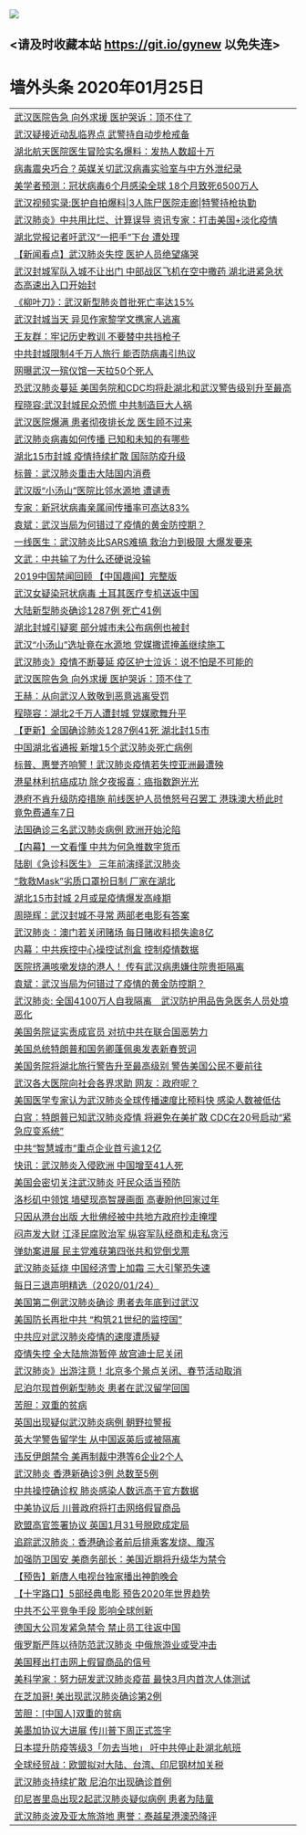 
<tr>
  <td align=center><img src="https://cdn.jsdelivr.net/gh/gyoupiodf/im1/%E5%BE%AE%E4%BF%A1%E8%AF%B4%E6%98%8E4.jpg" /></td>  
</tr>

## <请及时收藏本站 https://git.io/gynew 以免失连> </a>
# 墙外头条 2020年01月25日</a>

<table>

<tr><td colspan="2" align="left"><a href="https://xball.casa/oo.aspx?name=c1121541&key=eqxowaguscvmxdgc&from=gy">武汉医院告急 向外求援 医护哭诉：顶不住了</a></td></tr>
<tr><td colspan="2" align="left"><a href="https://xball.casa/oo.aspx?name=c1121603&key=eqxowaguscvmxdgc&from=gy">武汉疑接近动乱临界点 武警持自动步枪戒备</a></td></tr>
<tr><td colspan="2" align="left"><a href="https://xball.casa/oo.aspx?name=c1121632&key=eqxowaguscvmxdgc&from=gy">湖北航天医院医生冒险实名爆料：发热人数超十万</a></td></tr>
<tr><td colspan="2" align="left"><a href="https://xball.casa/oo.aspx?name=c1121630&key=eqxowaguscvmxdgc&from=gy">病毒震央巧合？英媒关切武汉病毒实验室与中方外泄纪录</a></td></tr>
<tr><td colspan="2" align="left"><a href="https://xball.casa/oo.aspx?name=c1121615&key=eqxowaguscvmxdgc&from=gy">美学者预测：冠状病毒6个月感染全球 18个月致死6500万人</a></td></tr>
<tr><td colspan="2" align="left"><a href="https://xball.casa/oo.aspx?name=c1121601&key=eqxowaguscvmxdgc&from=gy">武汉视频实录:医护自拍爆料|3人陈尸医院走廊|特警持枪执勤</a></td></tr>
<tr><td colspan="2" align="left"><a href="https://xball.casa/oo.aspx?name=c1121552&key=eqxowaguscvmxdgc&from=gy">武汉肺炎》中共用比烂、计算误导 资讯专家：打击美国+淡化疫情</a></td></tr>
<tr><td colspan="2" align="left"><a href="https://xball.casa/oo.aspx?name=c1121641&key=eqxowaguscvmxdgc&from=gy">湖北党报记者吁武汉“一把手”下台 遭处理</a></td></tr>
<tr><td colspan="2" align="left"><a href="https://xball.casa/oo.aspx?name=c1121613&key=eqxowaguscvmxdgc&from=gy">【新闻看点】武汉肺炎失控 医护人员绝望痛哭</a></td></tr>
<tr><td colspan="2" align="left"><a href="https://xball.casa/oo.aspx?name=c1121643&key=eqxowaguscvmxdgc&from=gy">武汉封城军队入城不让出门 中部战区飞机在空中撒药 湖北进紧急状态高速出入口开始封</a></td></tr>
<tr><td colspan="2" align="left"><a href="https://xball.casa/oo.aspx?name=c1121620&key=eqxowaguscvmxdgc&from=gy">《柳叶刀》：武汉新型肺炎首批死亡率达15%</a></td></tr>
<tr><td colspan="2" align="left"><a href="https://xball.casa/oo.aspx?name=c1121614&key=eqxowaguscvmxdgc&from=gy">武汉封城当天 异见作家黎学文携家人逃离</a></td></tr>
<tr><td colspan="2" align="left"><a href="https://xball.casa/oo.aspx?name=c1121619&key=eqxowaguscvmxdgc&from=gy">王友群：牢记历史教训 不要替中共挡枪子</a></td></tr>
<tr><td colspan="2" align="left"><a href="https://xball.casa/oo.aspx?name=c1121559&key=eqxowaguscvmxdgc&from=gy">中共封城限制4千万人旅行 能否防病毒引热议</a></td></tr>
<tr><td colspan="2" align="left"><a href="https://xball.casa/oo.aspx?name=c1121598&key=eqxowaguscvmxdgc&from=gy">网曝武汉一殡仪馆一天拉50个死人</a></td></tr>
<tr><td colspan="2" align="left"><a href="https://xball.casa/oo.aspx?name=c1121602&key=eqxowaguscvmxdgc&from=gy">恐武汉肺炎蔓延 美国务院和CDC均将赴湖北和武汉警告级别升至最高</a></td></tr>
<tr><td colspan="2" align="left"><a href="https://xball.casa/oo.aspx?name=c1121637&key=eqxowaguscvmxdgc&from=gy">程晓容:武汉封城民众恐慌 中共制造巨大人祸</a></td></tr>
<tr><td colspan="2" align="left"><a href="https://xball.casa/oo.aspx?name=c1121569&key=eqxowaguscvmxdgc&from=gy">武汉医院爆满 患者彻夜排长龙 医生顾不过来</a></td></tr>
<tr><td colspan="2" align="left"><a href="https://xball.casa/oo.aspx?name=c1121627&key=eqxowaguscvmxdgc&from=gy">武汉肺炎病毒如何传播 已知和未知的有哪些</a></td></tr>
<tr><td colspan="2" align="left"><a href="https://xball.casa/oo.aspx?name=c1121633&key=eqxowaguscvmxdgc&from=gy">湖北15市封城 疫情持续扩散 国际防疫升级</a></td></tr>
<tr><td colspan="2" align="left"><a href="https://xball.casa/oo.aspx?name=c1121558&key=eqxowaguscvmxdgc&from=gy">标普：武汉肺炎重击大陆国内消费</a></td></tr>
<tr><td colspan="2" align="left"><a href="https://xball.casa/oo.aspx?name=c1121628&key=eqxowaguscvmxdgc&from=gy">武汉版“小汤山”医院比邻水源地 遭谴责</a></td></tr>
<tr><td colspan="2" align="left"><a href="https://xball.casa/oo.aspx?name=c1121618&key=eqxowaguscvmxdgc&from=gy">专家：新冠状病毒亲属间传播率可高达83%</a></td></tr>
<tr><td colspan="2" align="left"><a href="https://xball.casa/oo.aspx?name=c1121604&key=eqxowaguscvmxdgc&from=gy">袁斌：武汉当局为何错过了疫情的黄金防控期？</a></td></tr>
<tr><td colspan="2" align="left"><a href="https://xball.casa/oo.aspx?name=c1121656&key=eqxowaguscvmxdgc&from=gy">一线医生：武汉肺炎比SARS难搞 救治力到极限 大爆发要来</a></td></tr>
<tr><td colspan="2" align="left"><a href="https://xball.casa/oo.aspx?name=c1121605&key=eqxowaguscvmxdgc&from=gy">文武：中共输了为什么还硬说没输</a></td></tr>
<tr><td colspan="2" align="left"><a href="https://xball.casa/oo.aspx?name=c1121631&key=eqxowaguscvmxdgc&from=gy">2019中国禁闻回顾 【中国趣闻】完整版</a></td></tr>
<tr><td colspan="2" align="left"><a href="https://xball.casa/oo.aspx?name=c1121617&key=eqxowaguscvmxdgc&from=gy">武汉女疑染冠状病毒 土耳其医疗专机送返中国</a></td></tr>
<tr><td colspan="2" align="left"><a href="https://xball.casa/oo.aspx?name=c1121647&key=eqxowaguscvmxdgc&from=gy">大陆新型肺炎确诊1287例 死亡41例</a></td></tr>
<tr><td colspan="2" align="left"><a href="https://xball.casa/oo.aspx?name=c1121611&key=eqxowaguscvmxdgc&from=gy">湖北封城引疑窦 部分城市未公布病例也被封</a></td></tr>
<tr><td colspan="2" align="left"><a href="https://xball.casa/oo.aspx?name=c1121584&key=eqxowaguscvmxdgc&from=gy">武汉“小汤山”选址竟在水源地 党媒撒谎掩盖继续施工</a></td></tr>
<tr><td colspan="2" align="left"><a href="https://xball.casa/oo.aspx?name=c1121567&key=eqxowaguscvmxdgc&from=gy">武汉肺炎》疫情不断蔓延 疫区护士泣诉：说不怕是不可能的</a></td></tr>
<tr><td colspan="2" align="left"><a href="https://xball.casa/oo.aspx?name=c1121608&key=eqxowaguscvmxdgc&from=gy">武汉医院告急 向外求援 医护哭诉：顶不住了</a></td></tr>
<tr><td colspan="2" align="left"><a href="https://xball.casa/oo.aspx?name=c1121636&key=eqxowaguscvmxdgc&from=gy">王赫：从向武汉人致敬到恶意逃离受罚</a></td></tr>
<tr><td colspan="2" align="left"><a href="https://xball.casa/oo.aspx?name=c1121586&key=eqxowaguscvmxdgc&from=gy">程晓容：湖北2千万人遭封城 党媒歌舞升平</a></td></tr>
<tr><td colspan="2" align="left"><a href="https://xball.casa/oo.aspx?name=c1120951&key=eqxowaguscvmxdgc&from=gy">【更新】全国确诊肺炎1287例41死 湖北封15市</a></td></tr>
<tr><td colspan="2" align="left"><a href="https://xball.casa/oo.aspx?name=c1121644&key=eqxowaguscvmxdgc&from=gy">中国湖北省通报 新增15个武汉肺炎死亡病例</a></td></tr>
<tr><td colspan="2" align="left"><a href="https://xball.casa/oo.aspx?name=c1121580&key=eqxowaguscvmxdgc&from=gy">标普、惠誉齐响警！武汉肺炎疫情若失控亚洲最遭殃</a></td></tr>
<tr><td colspan="2" align="left"><a href="https://xball.casa/oo.aspx?name=c1121629&key=eqxowaguscvmxdgc&from=gy">港星林利抗癌成功 除夕夜报喜：癌指数跑光光</a></td></tr>
<tr><td colspan="2" align="left"><a href="https://xball.casa/oo.aspx?name=c1121562&key=eqxowaguscvmxdgc&from=gy">港府不肯升级防疫措施 前线医护人员愤怒号召罢工 港珠澳大桥此时竟免费通车7日</a></td></tr>
<tr><td colspan="2" align="left"><a href="https://xball.casa/oo.aspx?name=c1121645&key=eqxowaguscvmxdgc&from=gy">法国确诊三名武汉肺炎病例 欧洲开始沦陷</a></td></tr>
<tr><td colspan="2" align="left"><a href="https://xball.casa/oo.aspx?name=c1121625&key=eqxowaguscvmxdgc&from=gy">【内幕】一文看懂 中共为何急推数字货币</a></td></tr>
<tr><td colspan="2" align="left"><a href="https://xball.casa/oo.aspx?name=c1121639&key=eqxowaguscvmxdgc&from=gy">陆剧《急诊科医生》 三年前演绎武汉肺炎</a></td></tr>
<tr><td colspan="2" align="left"><a href="https://xball.casa/oo.aspx?name=c1121600&key=eqxowaguscvmxdgc&from=gy">“救救Mask”劣质口罩扮日制  厂家在湖北</a></td></tr>
<tr><td colspan="2" align="left"><a href="https://xball.casa/oo.aspx?name=c1121573&key=eqxowaguscvmxdgc&from=gy">湖北15市封城 2月或是疫情爆发高峰期</a></td></tr>
<tr><td colspan="2" align="left"><a href="https://xball.casa/oo.aspx?name=c1121649&key=eqxowaguscvmxdgc&from=gy">周晓辉：武汉封城不寻常 两部老电影有答案</a></td></tr>
<tr><td colspan="2" align="left"><a href="https://xball.casa/oo.aspx?name=c1121581&key=eqxowaguscvmxdgc&from=gy">武汉肺炎：澳门若关闭赌场 每日赌收料损失逾8亿</a></td></tr>
<tr><td colspan="2" align="left"><a href="https://xball.casa/oo.aspx?name=c1121597&key=eqxowaguscvmxdgc&from=gy">内幕：中共疾控中心操控试剂盒 控制疫情数据</a></td></tr>
<tr><td colspan="2" align="left"><a href="https://xball.casa/oo.aspx?name=c1121655&key=eqxowaguscvmxdgc&from=gy">医院挤满咳嗽发烧的港人！ 传有武汉病患嫌住院贵拒隔离</a></td></tr>
<tr><td colspan="2" align="left"><a href="https://xball.casa/oo.aspx?name=c1121635&key=eqxowaguscvmxdgc&from=gy">袁斌：武汉当局为何错过了疫情的黄金防控期？</a></td></tr>
<tr><td colspan="2" align="left"><a href="https://xball.casa/oo.aspx?name=c1121606&key=eqxowaguscvmxdgc&from=gy">武汉肺炎: 全国4100万人自我隔离　武汉防护用品告急医务人员处境恶化</a></td></tr>
<tr><td colspan="2" align="left"><a href="https://xball.casa/oo.aspx?name=c1121592&key=eqxowaguscvmxdgc&from=gy">美国务院证实责成官员 对抗中共在联合国恶势力</a></td></tr>
<tr><td colspan="2" align="left"><a href="https://xball.casa/oo.aspx?name=c1121577&key=eqxowaguscvmxdgc&from=gy">美国总统特朗普和国务卿蓬佩奥发表新春贺词</a></td></tr>
<tr><td colspan="2" align="left"><a href="https://xball.casa/oo.aspx?name=c1121570&key=eqxowaguscvmxdgc&from=gy">美国务院将湖北旅行警告升至最高级别 警告美国公民不要前往</a></td></tr>
<tr><td colspan="2" align="left"><a href="https://xball.casa/oo.aspx?name=c1121652&key=eqxowaguscvmxdgc&from=gy">武汉各大医院向社会各界求助 网友：政府呢？</a></td></tr>
<tr><td colspan="2" align="left"><a href="https://xball.casa/oo.aspx?name=c1121578&key=eqxowaguscvmxdgc&from=gy">美国医学专家认为武汉肺炎全球传播速度比预料快 感染人数被低估</a></td></tr>
<tr><td colspan="2" align="left"><a href="https://xball.casa/oo.aspx?name=c1121564&key=eqxowaguscvmxdgc&from=gy">白宫：特朗普已知武汉肺炎疫情 将避免在美扩散 CDC在20号启动“紧急应变系统”</a></td></tr>
<tr><td colspan="2" align="left"><a href="https://xball.casa/oo.aspx?name=c1121642&key=eqxowaguscvmxdgc&from=gy">中共“智慧城市”重点企业首亏逾12亿</a></td></tr>
<tr><td colspan="2" align="left"><a href="https://xball.casa/oo.aspx?name=c1121648&key=eqxowaguscvmxdgc&from=gy">快讯：武汉肺炎入侵欧洲 中国增至41人死</a></td></tr>
<tr><td colspan="2" align="left"><a href="https://xball.casa/oo.aspx?name=c1121640&key=eqxowaguscvmxdgc&from=gy">美国会密切关注武汉肺炎 吁民众适当预防</a></td></tr>
<tr><td colspan="2" align="left"><a href="https://xball.casa/oo.aspx?name=c1121571&key=eqxowaguscvmxdgc&from=gy">洛杉矶中领馆   墙壁现高智晟画面   高妻盼他回家过年</a></td></tr>
<tr><td colspan="2" align="left"><a href="https://xball.casa/oo.aspx?name=c1121563&key=eqxowaguscvmxdgc&from=gy">只因从港台出版 大批佛经被中共地方政府抄走掩埋</a></td></tr>
<tr><td colspan="2" align="left"><a href="https://xball.casa/oo.aspx?name=c1121634&key=eqxowaguscvmxdgc&from=gy">闷声发大财 江泽民腐败治军 纵容军队经商和走私贪污</a></td></tr>
<tr><td colspan="2" align="left"><a href="https://xball.casa/oo.aspx?name=c1121624&key=eqxowaguscvmxdgc&from=gy">弹劾案进展 民主党难获第四张共和党倒戈票</a></td></tr>
<tr><td colspan="2" align="left"><a href="https://xball.casa/oo.aspx?name=c1121653&key=eqxowaguscvmxdgc&from=gy">武汉肺炎延烧 中国经济雪上加霜 三大引擎恐失速</a></td></tr>
<tr><td colspan="2" align="left"><a href="https://xball.casa/oo.aspx?name=c1121560&key=eqxowaguscvmxdgc&from=gy">每日三退声明精选（2020/01/24）</a></td></tr>
<tr><td colspan="2" align="left"><a href="https://xball.casa/oo.aspx?name=c1121574&key=eqxowaguscvmxdgc&from=gy">美国第二例武汉肺炎确诊 患者去年底到过武汉</a></td></tr>
<tr><td colspan="2" align="left"><a href="https://xball.casa/oo.aspx?name=c1121595&key=eqxowaguscvmxdgc&from=gy">美国防长再批中共 “构筑21世纪的监控国”</a></td></tr>
<tr><td colspan="2" align="left"><a href="https://xball.casa/oo.aspx?name=c1121590&key=eqxowaguscvmxdgc&from=gy">中共应对武汉肺炎疫情的速度遭质疑</a></td></tr>
<tr><td colspan="2" align="left"><a href="https://xball.casa/oo.aspx?name=c1121596&key=eqxowaguscvmxdgc&from=gy">疫情失控 全大陆旅游暂停 故宫迪士尼关闭</a></td></tr>
<tr><td colspan="2" align="left"><a href="https://xball.casa/oo.aspx?name=c1121566&key=eqxowaguscvmxdgc&from=gy">武汉肺炎》出游注意！北京多个景点关闭、春节活动取消</a></td></tr>
<tr><td colspan="2" align="left"><a href="https://xball.casa/oo.aspx?name=c1121612&key=eqxowaguscvmxdgc&from=gy">尼泊尔现首例新型肺炎 患者在武汉留学回国</a></td></tr>
<tr><td colspan="2" align="left"><a href="https://xball.casa/oo.aspx?name=c1121585&key=eqxowaguscvmxdgc&from=gy">苦胆：双重的贫病</a></td></tr>
<tr><td colspan="2" align="left"><a href="https://xball.casa/oo.aspx?name=c1121565&key=eqxowaguscvmxdgc&from=gy">英国出现疑似武汉肺炎病例 朝野拉警报</a></td></tr>
<tr><td colspan="2" align="left"><a href="https://xball.casa/oo.aspx?name=c1121599&key=eqxowaguscvmxdgc&from=gy">英大学警告留学生 从中国返英后或被隔离</a></td></tr>
<tr><td colspan="2" align="left"><a href="https://xball.casa/oo.aspx?name=c1121593&key=eqxowaguscvmxdgc&from=gy">违反伊朗禁令 美再制裁中港等6企业2个人</a></td></tr>
<tr><td colspan="2" align="left"><a href="https://xball.casa/oo.aspx?name=c1121572&key=eqxowaguscvmxdgc&from=gy">武汉肺炎 香港新确诊3例 总数至5例</a></td></tr>
<tr><td colspan="2" align="left"><a href="https://xball.casa/oo.aspx?name=c1121582&key=eqxowaguscvmxdgc&from=gy">中共操控确诊权 肺炎感染人数远高于官方数据</a></td></tr>
<tr><td colspan="2" align="left"><a href="https://xball.casa/oo.aspx?name=c1121583&key=eqxowaguscvmxdgc&from=gy">中美协议后 川普政府将打击网络假冒商品</a></td></tr>
<tr><td colspan="2" align="left"><a href="https://xball.casa/oo.aspx?name=c1121568&key=eqxowaguscvmxdgc&from=gy">欧盟高官签署协议 英国1月31号脱欧成定局</a></td></tr>
<tr><td colspan="2" align="left"><a href="https://xball.casa/oo.aspx?name=c1121654&key=eqxowaguscvmxdgc&from=gy">追踪武汉肺炎：香港确诊者前后排乘客发烧、腹泻</a></td></tr>
<tr><td colspan="2" align="left"><a href="https://xball.casa/oo.aspx?name=c1121576&key=eqxowaguscvmxdgc&from=gy">加强防卫国安 美商务部长：美国近期将升级华为禁令</a></td></tr>
<tr><td colspan="2" align="left"><a href="https://xball.casa/oo.aspx?name=c1121623&key=eqxowaguscvmxdgc&from=gy">【预告】新唐人电视台独家播出神韵晚会</a></td></tr>
<tr><td colspan="2" align="left"><a href="https://xball.casa/oo.aspx?name=c1121610&key=eqxowaguscvmxdgc&from=gy">【十字路口】5部经典电影 预告2020年世界趋势</a></td></tr>
<tr><td colspan="2" align="left"><a href="https://xball.casa/oo.aspx?name=c1121626&key=eqxowaguscvmxdgc&from=gy">中共不公平竞争手段 ​​影响全球创新</a></td></tr>
<tr><td colspan="2" align="left"><a href="https://xball.casa/oo.aspx?name=c1121609&key=eqxowaguscvmxdgc&from=gy">德国大公司发紧急禁令 禁止员工往返中国</a></td></tr>
<tr><td colspan="2" align="left"><a href="https://xball.casa/oo.aspx?name=c1121594&key=eqxowaguscvmxdgc&from=gy">俄罗斯严阵以待防范武汉肺炎 中俄旅游业或受冲击</a></td></tr>
<tr><td colspan="2" align="left"><a href="https://xball.casa/oo.aspx?name=c1121591&key=eqxowaguscvmxdgc&from=gy">美国释出打击网上假冒商品的信号</a></td></tr>
<tr><td colspan="2" align="left"><a href="https://xball.casa/oo.aspx?name=c1121650&key=eqxowaguscvmxdgc&from=gy">美科学家：努力研发武汉肺炎疫苗 最快3月内首次人体测试</a></td></tr>
<tr><td colspan="2" align="left"><a href="https://xball.casa/oo.aspx?name=c1121589&key=eqxowaguscvmxdgc&from=gy">在芝加哥! 美出现武汉肺炎确诊第2例</a></td></tr>
<tr><td colspan="2" align="left"><a href="https://xball.casa/oo.aspx?name=c1121657&key=eqxowaguscvmxdgc&from=gy">苦胆：[中国人]双重的贫病</a></td></tr>
<tr><td colspan="2" align="left"><a href="https://xball.casa/oo.aspx?name=c1121579&key=eqxowaguscvmxdgc&from=gy">美墨加协议大进展 传川普下周正式签字</a></td></tr>
<tr><td colspan="2" align="left"><a href="https://xball.casa/oo.aspx?name=c1121561&key=eqxowaguscvmxdgc&from=gy">日本提升防疫等级3「勿去当地」 吁中共停止赴湖北航班</a></td></tr>
<tr><td colspan="2" align="left"><a href="https://xball.casa/oo.aspx?name=c1121587&key=eqxowaguscvmxdgc&from=gy">全球经贸战：欧盟拟对大陆、台湾、印尼钢材加关税</a></td></tr>
<tr><td colspan="2" align="left"><a href="https://xball.casa/oo.aspx?name=c1121588&key=eqxowaguscvmxdgc&from=gy">武汉肺炎持续扩散 尼泊尔出现确诊首例</a></td></tr>
<tr><td colspan="2" align="left"><a href="https://xball.casa/oo.aspx?name=c1121607&key=eqxowaguscvmxdgc&from=gy">印尼峇里岛出现2起武汉肺炎疑似病例 患者为陆童</a></td></tr>
<tr><td colspan="2" align="left"><a href="https://xball.casa/oo.aspx?name=c1121651&key=eqxowaguscvmxdgc&from=gy">武汉肺炎波及亚太旅游地 惠誉：泰越星港澳恐降评</a></td></tr>

</table>
